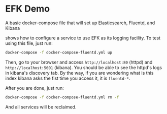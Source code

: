 EFK Demo
========
A basic docker-compose file that will set up Elasticsearch, Fluentd, and Kibana

shows how to configure a service to use EFK as its logging facility. To test using this file, just run:

```bash
docker-compose -f docker-compose-fluentd.yml up
```

Then, go to your browser and access `http://localhost:80` (httpd) and `http://localhost:5601` (kibana). 
You should be able to see the httpd's logs in kibana's discovery tab. 
By the way, if you are wondering what is this index kibana asks the fist time you access it, it is `fluentd-*`.

After you are done, just run:
```bash
docker-compose -f docker-compose-fluentd.yml rm -f
```

And all services will be reclaimed.
